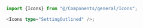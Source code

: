 ```typescript jsx
import {Icons} from "@/Components/general/Icons";

<Icons type="SettingOutlined" />;
```
